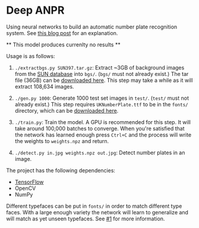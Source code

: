 # Deep ANPR

Using neural networks to build an automatic number plate recognition system.
See [this blog post](http://matthewearl.github.io/2016/05/06/cnn-anpr/) for an
explanation.

** This model produces currenlty no results **

Usage is as follows:

1. `./extractbgs.py SUN397.tar.gz`: Extract ~3GB of background images from the [SUN database](http://groups.csail.mit.edu/vision/SUN/)
   into `bgs/`. (`bgs/` must not already exist.) The tar file (36GB) can be [downloaded here](http://vision.princeton.edu/projects/2010/SUN/SUN397.tar.gz).
   This step may take a while as it will extract 108,634 images.

2. `./gen.py 1000`: Generate 1000 test set images in `test/`. (`test/` must not
    already exist.) This step requires `UKNumberPlate.ttf` to be in the
    `fonts/` directory, which can be
    [downloaded here](http://www.dafont.com/uk-number-plate.font).

3. `./train.py`: Train the model. A GPU is recommended for this step. It will
   take around 100,000 batches to converge. When you're satisfied that the
   network has learned enough press `Ctrl+C` and the process will write the
   weights to `weights.npz` and return.

4. `./detect.py in.jpg weights.npz out.jpg`: Detect number plates in an image.

The project has the following dependencies:

* [TensorFlow](https://tensorflow.org)
* OpenCV
* NumPy

Different typefaces can be put in `fonts/` in order to match different type
faces.  With a large enough variety the network will learn to generalize and
will match as yet unseen typefaces. See
[#1](https://github.com/matthewearl/deep-anpr/issues/1) for more information.

